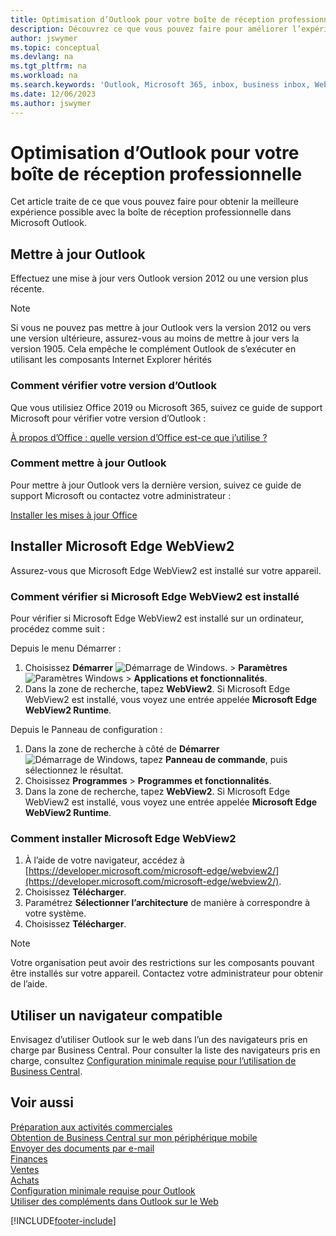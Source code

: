```yaml
---
title: Optimisation d’Outlook pour votre boîte de réception professionnelle
description: Découvrez ce que vous pouvez faire pour améliorer l’expérience avec la boîte de réception professionnelle dans Microsoft Outlook.
author: jswymer
ms.topic: conceptual
ms.devlang: na
ms.tgt_pltfrm: na
ms.workload: na
ms.search.keywords: 'Outlook, Microsoft 365, inbox, business inbox, WebView2, Edge, addin, add-in'
ms.date: 12/06/2023
ms.author: jswymer
---
```

# Optimisation d’Outlook pour votre boîte de réception professionnelle 

Cet article traite de ce que vous pouvez faire pour obtenir la meilleure expérience possible avec la boîte de réception professionnelle dans Microsoft Outlook. 

## Mettre à jour Outlook

Effectuez une mise à jour vers Outlook version 2012 ou une version plus récente.

> [!NOTE]
> Si vous ne pouvez pas mettre à jour Outlook vers la version 2012 ou vers une version ultérieure, assurez-vous au moins de mettre à jour vers la version 1905. Cela empêche le complément Outlook de s’exécuter en utilisant les composants Internet Explorer hérités

### Comment vérifier votre version d’Outlook

Que vous utilisiez Office 2019 ou Microsoft 365, suivez ce guide de support Microsoft pour vérifier votre version d’Outlook :  

[À propos d’Office : quelle version d’Office est-ce que j’utilise ?](https://support.microsoft.com/office/about-office-what-version-of-office-am-i-using-932788b8-a3ce-44bf-bb09-e334518b8b19)

### Comment mettre à jour Outlook

Pour mettre à jour Outlook vers la dernière version, suivez ce guide de support Microsoft ou contactez votre administrateur :

[Installer les mises à jour Office](https://support.microsoft.com/office/install-office-updates-2ab296f3-7f03-43a2-8e50-46de917611c5)

## Installer Microsoft Edge WebView2

Assurez-vous que Microsoft Edge WebView2 est installé sur votre appareil.

### Comment vérifier si Microsoft Edge WebView2 est installé 

Pour vérifier si Microsoft Edge WebView2 est installé sur un ordinateur, procédez comme suit :

Depuis le menu Démarrer :

1. Choisissez **Démarrer** ![Démarrage de Windows.](media/windows-start-icon.png "Icône de démarrage de Windows") > **Paramètres** ![Paramètres Windows](media/windows-settings-icon.png "Icône des paramètres Windows") > **Applications et fonctionnalités**.
2. Dans la zone de recherche, tapez **WebView2**. Si Microsoft Edge WebView2 est installé, vous voyez une entrée appelée **Microsoft Edge WebView2 Runtime**.

Depuis le Panneau de configuration :

1. Dans la zone de recherche à côté de **Démarrer** ![Démarrage de Windows](media/windows-start-icon.png "Icône de démarrage de Windows"), tapez **Panneau de commande**, puis sélectionnez le résultat.
2. Choisissez **Programmes** > **Programmes et fonctionnalités**.
3. Dans la zone de recherche, tapez **WebView2**. Si Microsoft Edge WebView2 est installé, vous voyez une entrée appelée **Microsoft Edge WebView2 Runtime**.

### Comment installer Microsoft Edge WebView2 

1. À l’aide de votre navigateur, accédez à [https://developer.microsoft.com/microsoft-edge/webview2/](https://developer.microsoft.com/microsoft-edge/webview2/).
2. Choisissez **Télécharger**.
3. Paramétrez **Sélectionner l’architecture** de manière à correspondre à votre système.
4. Choisissez **Télécharger**.

> [!NOTE]
> Votre organisation peut avoir des restrictions sur les composants pouvant être installés sur votre appareil. Contactez votre administrateur pour obtenir de l’aide.

## Utiliser un navigateur compatible

Envisagez d’utiliser Outlook sur le web dans l’un des navigateurs pris en charge par Business Central. Pour consulter la liste des navigateurs pris en charge, consultez [Configuration minimale requise pour l’utilisation de Business Central](product-requirements.md#browsers).

## Voir aussi

[Préparation aux activités commerciales](ui-get-ready-business.md)  
[Obtention de Business Central sur mon périphérique mobile](install-mobile-app.md)  
[Envoyer des documents par e-mail](ui-how-send-documents-email.md)  
[Finances](finance.md)  
[Ventes](sales-manage-sales.md)  
[Achats](purchasing-manage-purchasing.md)  
[Configuration minimale requise pour Outlook](product-requirements.md#outlook)  
[Utiliser des compléments dans Outlook sur le Web](https://support.office.com/article/Using-Add-ins-in-Outlook-on-the-web-8f2ce816-5df4-44a5-958c-f7f9d6dabdce?appver=OWB150)  


[!INCLUDE[footer-include](includes/footer-banner.md)]